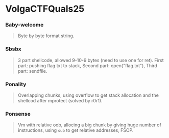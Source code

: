 VolgaCTFQuals25
=======

<h3> Baby-welcome </h3>

> Byte by byte format string.

<h3> Sbsbx </h3>

> 3 part shellcode, allowed 9-10-9 bytes (need to use one for ret). First part: pushing flag.txt to stack, Second part: open("flag.txt"), Third part: sendfile.

<h3> Ponality </h3>

> Overlapping chunks, using overflow to get stack allocation and the shellcod after mprotect (solved by r0r1).

<h3> Ponsense </h3>

> Vm with relative oob, allocing a big chunk by giving huge number of instructions, using `sub` to get relative addresses, FSOP.